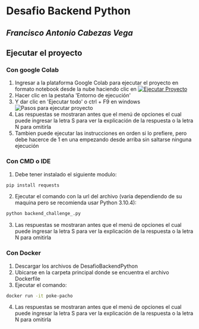 # Desafio Backend Python

## _Francisco Antonio Cabezas Vega_

## Ejecutar el proyecto

### Con google Colab

1. Ingresar a la plataforma Google Colab para ejecutar el proyecto en formato notebook desde la nube haciendo clic en [![Ejecutar Proyecto](https://colab.research.google.com/assets/colab-badge.svg)](https://colab.research.google.com/github/frank14/DesafioBackendPython/blob/main/Backend_Challenge_.ipynb)
2. Hacer clic en la pestaña 'Entorno de ejecución'
3. Y dar clic en 'Ejecutar todo' o ctrl + F9 en windows
![Pasos para ejecutar proyecto](https://i.ibb.co/Y3F9s5n/Ejecutar-Google-Colab.png)
4. Las respuestas se mostraran antes que el menú de opciones el cual puede ingresar la letra S para ver la explicación de la respuesta o la letra N para omitirla
5. Tambien puede ejecutar las instrucciones en orden si lo prefiere, pero debe hacerce de 1 en una empezando desde arriba sin saltarse ninguna ejecución

### Con CMD o IDE

1. Debe tener instalado el siguiente modulo:
```sh
pip install requests
```
2. Ejecutar el comando con la url del archivo (varia dependiendo de su maquina pero se recomienda usar Python 3.10.4):
```sh
python backend_challenge_.py
```
3. Las respuestas se mostraran antes que el menú de opciones el cual puede ingresar la letra S para ver la explicación de la respuesta o la letra N para omitirla

### Con Docker

1. Descargar los archivos de DesafioBackendPython
2. Ubicarse en la carpeta principal donde se encuentra el archivo Dockerfile
3. Ejecutar el comando:
```sh
docker run -it poke-pacho
```
4. Las respuestas se mostraran antes que el menú de opciones el cual puede ingresar la letra S para ver la explicación de la respuesta o la letra N para omitirla
